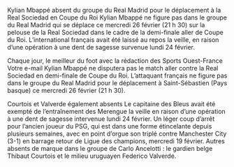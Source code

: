 Kylian Mbappé absent du groupe du Real Madrid pour le déplacement à la Real Sociedad en Coupe du Roi
Kylian Mbappé ne figure pas dans le groupe du Real Madrid qui se déplace ce mercredi 26 février (21 h 30) sur la pelouse de la Real Sociedad dans le cadre de la demi-finale aller de Coupe du Roi. L’international français avait été laissé au repos la veille, en raison d’une opération à une dent de sagesse survenue lundi 24 février.

Chaque jour, le meilleur du foot avec la rédaction des Sports Ouest-France
Votre e-mail
Kylian Mbappé ne disputera pas le match aller contre la Real Sociedad en demi-finale de Coupe du Roi. L’attaquant français ne figure pas dans le groupe du Real Madrid pour le déplacement à Saint-Sébastien (Pays basque) ce mercredi 26 février (21 h 30).

Courtois et Valverde également absents
Le capitaine des Bleus avait été exempté de l’entraînement des Merengue la veille en raison d’une opération à une dent de sagesse intervenue lundi 24 février. Un léger coup d’arrêt pour l’ancien joueur du PSG, qui est dans une forme étincelante depuis plusieurs semaines, avec en point d’orgue son triplé contre Manchester City (3-1) en barrage retour de Ligue des champions, mercredi 19 février. Autres absents de marque dans le groupe de Carlo Ancelotti : le gardien belge Thibaut Courtois et le milieu uruguayen Federico Valverde.
